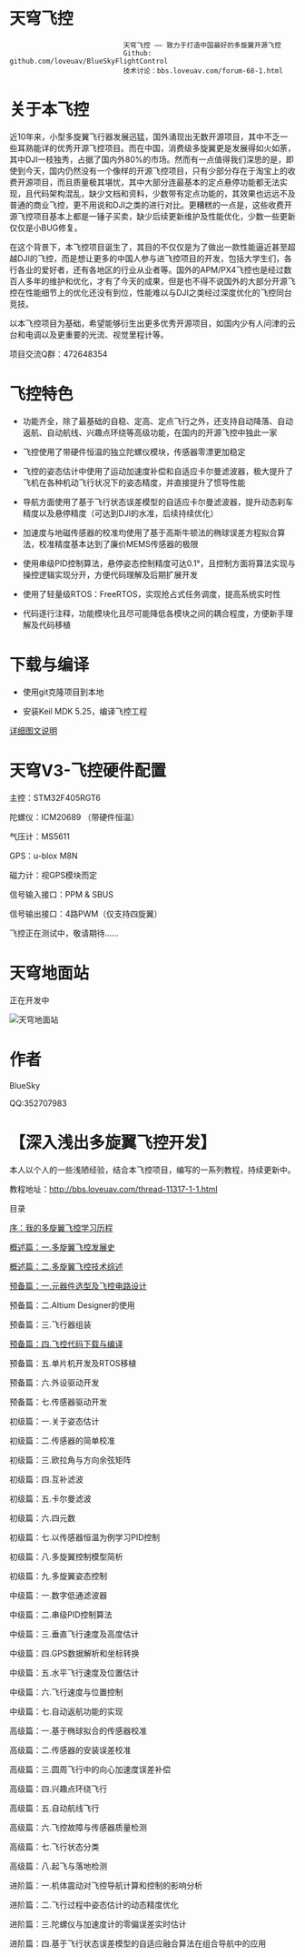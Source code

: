 # 天穹飞控

                                天穹飞控 —— 致力于打造中国最好的多旋翼开源飞控
                                Github: github.com/loveuav/BlueSkyFlightControl
                                技术讨论：bbs.loveuav.com/forum-68-1.html
							
# 关于本飞控
近10年来，小型多旋翼飞行器发展迅猛，国外涌现出无数开源项目，其中不乏一些耳熟能详的优秀开源飞控项目。而在中国，消费级多旋翼更是发展得如火如荼，其中DJI一枝独秀，占据了国内外80%的市场。然而有一点值得我们深思的是，即使到今天，国内仍然没有一个像样的开源飞控项目，只有少部分存在于淘宝上的收费开源项目，而且质量极其堪忧，其中大部分连最基本的定点悬停功能都无法实现，且代码架构混乱，缺少文档和资料，少数带有定点功能的，其效果也远远不及普通的商业飞控，更不用说和DJI之类的进行对比。更糟糕的一点是，这些收费开源飞控项目基本上都是一锤子买卖，缺少后续更新维护及性能优化，少数一些更新仅仅是小BUG修复。

在这个背景下，本飞控项目诞生了，其目的不仅仅是为了做出一款性能逼近甚至超越DJI的飞控，而是想让更多的中国人参与进飞控项目的开发，包括大学生们，各行各业的爱好者，还有各地区的行业从业者等。国外的APM/PX4飞控也是经过数百人多年的维护和优化，才有了今天的成果，但是也不得不说国外的大部分开源飞控在性能细节上的优化还没有到位，性能难以与DJI之类经过深度优化的飞控同台竞技。

以本飞控项目为基础，希望能够衍生出更多优秀开源项目，如国内少有人问津的云台和电调以及更重要的光流、视觉里程计等。

项目交流Q群：472648354

# 飞控特色
- 功能齐全，除了最基础的自稳、定高、定点飞行之外，还支持自动降落、自动返航、自动航线、兴趣点环绕等高级功能，在国内的开源飞控中独此一家

- 飞控使用了带硬件恒温的独立陀螺仪模块，传感器零漂更加稳定

- 飞控的姿态估计中使用了运动加速度补偿和自适应卡尔曼滤波器，极大提升了飞机在各种机动飞行状况下的姿态精度，并直接提升了惯导性能

- 导航方面使用了基于飞行状态误差模型的自适应卡尔曼滤波器，提升动态刹车精度以及悬停精度（可达到DJI的水准，后续持续优化）

- 加速度与地磁传感器的校准均使用了基于高斯牛顿法的椭球误差方程拟合算法，校准精度基本达到了廉价MEMS传感器的极限

- 使用串级PID控制算法，悬停姿态控制精度可达0.1°，且控制方面将算法实现与操控逻辑实现分开，方便代码理解及后期扩展开发

- 使用了轻量级RTOS：FreeRTOS，实现抢占式任务调度，提高系统实时性

- 代码逐行注释，功能模块化且尽可能降低各模块之间的耦合程度，方便新手理解及代码移植

# 下载与编译
- 使用git克隆项目到本地

- 安装Keil MDK 5.25，编译飞控工程

[详细图文说明](http://bbs.loveuav.com/thread-11422-1-1.html)


# 天穹V3-飞控硬件配置
主控：STM32F405RGT6

陀螺仪：ICM20689 （带硬件恒温）

气压计：MS5611

GPS：u-blox M8N

磁力计：视GPS模块而定

信号输入接口：PPM & SBUS

信号输出接口：4路PWM（仅支持四旋翼）

飞控正在测试中，敬请期待......

# 天穹地面站

正在开发中

![天穹地面站](https://github.com/loveuav/BlueSkyFlightControl/blob/master/PIC/BlueSkyPilot.jpg)

# 作者
BlueSky

QQ:352707983

# 【深入浅出多旋翼飞控开发】
本人以个人的一些浅陋经验，结合本飞控项目，编写的一系列教程，持续更新中。

教程地址：http://bbs.loveuav.com/thread-11317-1-1.html

目录

[序：我的多旋翼飞控学习历程](http://bbs.loveuav.com/thread-11316-1-1.html)

[概述篇：一.多旋翼飞控发展史](http://bbs.loveuav.com/thread-693-1-1.html)

[概述篇：二.多旋翼飞控技术综述](http://bbs.loveuav.com/thread-11308-1-1.html)

[预备篇：一.元器件选型及飞控电路设计](http://bbs.loveuav.com/thread-11314-1-1.html)

预备篇：二.Altium Designer的使用

预备篇：三.飞行器组装

[预备篇：四.飞控代码下载与编译](http://bbs.loveuav.com/thread-11422-1-1.html)

预备篇：五.单片机开发及RTOS移植

预备篇：六.外设驱动开发

预备篇：七.传感器驱动开发

初级篇：一.关于姿态估计

初级篇：二.传感器的简单校准

初级篇：三.欧拉角与方向余弦矩阵

初级篇：四.互补滤波

初级篇：五.卡尔曼滤波

初级篇：六.四元数

初级篇：七.以传感器恒温为例学习PID控制

初级篇：八.多旋翼控制模型简析

初级篇：九.多旋翼姿态控制

中级篇：一.数字低通滤波器

中级篇：二.串级PID控制算法

中级篇：三.垂直飞行速度及高度估计

中级篇：四.GPS数据解析和坐标转换

中级篇：五.水平飞行速度及位置估计

中级篇：六.飞行速度与位置控制

中级篇：七.自动返航功能的实现

高级篇：一.基于椭球拟合的传感器校准

高级篇：二.传感器的安装误差校准

高级篇：三.圆周飞行中的向心加速度误差补偿

高级篇：四.兴趣点环绕飞行

高级篇：五.自动航线飞行

高级篇：六.飞控故障与传感器质量检测

高级篇：七.飞行状态分类

高级篇：八.起飞与落地检测

进阶篇：一.机体震动对飞控导航计算和控制的影响分析

进阶篇：二.飞行过程中姿态估计的动态精度优化

进阶篇：三.陀螺仪与加速度计的零偏误差实时估计

进阶篇：四.基于飞行状态误差模型的自适应融合算法在组合导航中的应用
